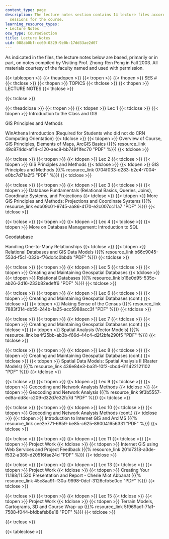 ```yaml
---
content_type: page
description: The lecture notes section contains 14 lecture files according to the
  sessions for the course.
learning_resource_types:
- Lecture Notes
ocw_type: CourseSection
title: Lecture Notes
uid: 088ab0bf-cc60-0329-9e0b-17dd33ae2d07
---
```


As indicated in the files, the lecture notes below are based, primarily or in part, on notes compiled by Visiting Prof. Zhong-Ren Peng in Fall 2003. All materials courtesy of the faculty named and used with permission.

{{< tableopen >}}
{{< theadopen >}}
{{< tropen >}}
{{< thopen >}}
SES #
{{< thclose >}}
{{< thopen >}}
TOPICS
{{< thclose >}}
{{< thopen >}}
LECTURE NOTES
{{< thclose >}}

{{< trclose >}}

{{< theadclose >}}
{{< tropen >}}
{{< tdopen >}}
Lec 1
{{< tdclose >}}
{{< tdopen >}}
Introduction to the Class and GIS  
  
GIS Principles and Methods  
  
WinAthena Introduction (Required for Students who did not do CRN Computing Orientation)
{{< tdclose >}}
{{< tdopen >}}
Overview of Course, GIS Principles, Elements of Maps, ArcGIS Basics ({{% resource_link 49c874dd-af14-c120-aec8-bb749f1fec70 "PDF" %}})
{{< tdclose >}}

{{< trclose >}}
{{< tropen >}}
{{< tdopen >}}
Lec 2
{{< tdclose >}}
{{< tdopen >}}
GIS Principles and Methods
{{< tdclose >}}
{{< tdopen >}}
GIS Principles and Methods ({{% resource_link 0704f033-d283-b2e4-7004-e0bc7d71a2f3 "PDF" %}})
{{< tdclose >}}

{{< trclose >}}
{{< tropen >}}
{{< tdopen >}}
Lec 3
{{< tdclose >}}
{{< tdopen >}}
Database Fundamentals (Relational Basics, Queries, Joins), Coordinate Systems, and Projections
{{< tdclose >}}
{{< tdopen >}}
More GIS Principles and Methods: Projections and Coordinate Systems ({{% resource_link edb09c01-9745-aa86-4170-e2c007cc11a7 "PDF" %}})
{{< tdclose >}}

{{< trclose >}}
{{< tropen >}}
{{< tdopen >}}
Lec 4
{{< tdclose >}}
{{< tdopen >}}
More on Database Management: Introduction to SQL  
  
Geodatabase  
  
Handling One-to-Many Relationships
{{< tdclose >}}
{{< tdopen >}}
Relational Databases and GIS Data Models ({{% resource_link b66c9045-553d-f5c1-032b-f76dc4c0bbdb "PDF" %}})
{{< tdclose >}}

{{< trclose >}}
{{< tropen >}}
{{< tdopen >}}
Lec 5
{{< tdclose >}}
{{< tdopen >}}
Creating and Maintaining Geospatial Databases
{{< tdclose >}}
{{< tdopen >}}
Relational Databases ({{% resource_link b16e0d95-535c-ab26-2d16-233b82edeff6 "PDF" %}})
{{< tdclose >}}

{{< trclose >}}
{{< tropen >}}
{{< tdopen >}}
Lec 6
{{< tdclose >}}
{{< tdopen >}}
Creating and Maintaining Geospatial Databases (cont.)
{{< tdclose >}}
{{< tdopen >}}
Making Sense of the Census ({{% resource_link 7883f314-db55-244b-1a25-acc5988acc3f "PDF" %}})
{{< tdclose >}}

{{< trclose >}}
{{< tropen >}}
{{< tdopen >}}
Lec 7
{{< tdclose >}}
{{< tdopen >}}
Creating and Maintaining Geospatial Databases (cont.)
{{< tdclose >}}
{{< tdopen >}}
Spatial Analysis (Vector Models) ({{% resource_link ba4f25bb-ab3b-f66d-44c4-d2f2bfe290f5 "PDF" %}})
{{< tdclose >}}

{{< trclose >}}
{{< tropen >}}
{{< tdopen >}}
Lec 8
{{< tdclose >}}
{{< tdopen >}}
Creating and Maintaining Geospatial Databases (cont.)
{{< tdclose >}}
{{< tdopen >}}
Spatial Data Models: Spatial Analysis II (Raster Models) ({{% resource_link 436e84e3-ba31-10f2-cbc4-611422121102 "PDF" %}})
{{< tdclose >}}

{{< trclose >}}
{{< tropen >}}
{{< tdopen >}}
Lec 9
{{< tdclose >}}
{{< tdopen >}}
Geocoding and Network Analysis Methods
{{< tdclose >}}
{{< tdopen >}}
Geocoding and Network Analysis ({{% resource_link 9f3b5557-ed9a-dd8c-c209-d32d7e32fc7d "PDF" %}})
{{< tdclose >}}

{{< trclose >}}
{{< tropen >}}
{{< tdopen >}}
Lec 10
{{< tdclose >}}
{{< tdopen >}}
Geocoding and Network Analysis Methods (cont.)
{{< tdclose >}}
{{< tdopen >}}
Introduction to Internet GIS and ArcIMS ({{% resource_link cee2e771-6859-be85-c625-890041656331 "PDF" %}})
{{< tdclose >}}

{{< trclose >}}
{{< tropen >}}
{{< tdopen >}}
Lec 11
{{< tdclose >}}
{{< tdopen >}}
Project Work
{{< tdclose >}}
{{< tdopen >}}
Internet GIS using Web Services and Project Feedback ({{% resource_link 201d7318-a3de-f532-a389-d20516fae24d "PDF" %}})
{{< tdclose >}}

{{< trclose >}}
{{< tropen >}}
{{< tdopen >}}
Lec 13
{{< tdclose >}}
{{< tdopen >}}
Project Work
{{< tdclose >}}
{{< tdopen >}}
Creating Your 11.188/11.520 Presentation and Report - Cherie Miot Abbanat ({{% resource_link 45c8aa91-f30a-9998-0dcf-3126cfb5e0cc "PDF" %}})
{{< tdclose >}}

{{< trclose >}}
{{< tropen >}}
{{< tdopen >}}
Lec 15
{{< tdclose >}}
{{< tdopen >}}
Project Work
{{< tdclose >}}
{{< tdopen >}}
Terrain Models, Cartograms, 3D and Course Wrap-up ({{% resource_link 5f969adf-7fa1-7588-f044-bfdbafeb8e18 "PDF" %}})
{{< tdclose >}}

{{< trclose >}}

{{< tableclose >}}